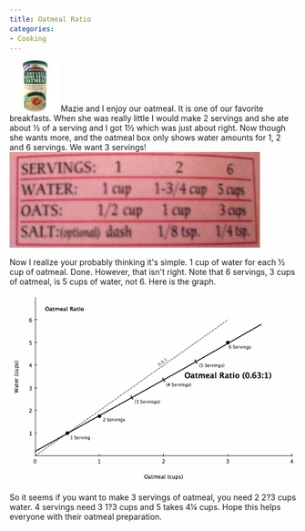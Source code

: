 ```yaml
---
title: Oatmeal Ratio
categories:
- Cooking
---
```


![](/assets/posts/2010/oatmeal-carton.jpg)Mazie and I enjoy our oatmeal. It is one of our favorite breakfasts. When she was really little I would make 2 servings and she ate about ½ of a serving and I got 1½ which was just about right. Now though she wants more, and the oatmeal box only shows water amounts for 1, 2 and 6 servings. We want 3 servings!
![](/assets/posts/2010/oatmeal-directions.jpg)

Now I realize your probably thinking it's simple. 1 cup of water for each ½ cup of oatmeal. Done. However, that isn't right. Note that 6 servings, 3 cups of oatmeal, is 5 cups of water, not 6. Here is the graph.

![](/assets/posts/2010/oatmeal.gif)

So it seems if you want to make 3 servings of oatmeal, you need 2 2?3 cups water. 4 servings need 3 1?3 cups and 5 takes 4¼ cups. Hope this helps everyone with their oatmeal preparation.
